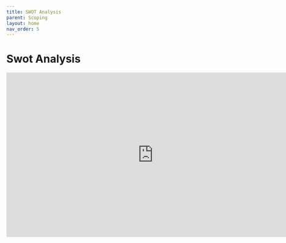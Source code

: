 ```yaml
---
title: SWOT Analysis
parent: Scoping
layout: home
nav_order: 5
---
```

# Swot Analysis
<iframe width="768" height="432" src="https://miro.com/app/live-embed/uXjVND0yN5M=/?moveToViewport=-1144,-1022,2258,2025&embedId=705119363648" frameborder="0" scrolling="no" allow="fullscreen; clipboard-read; clipboard-write" allowfullscreen></iframe>